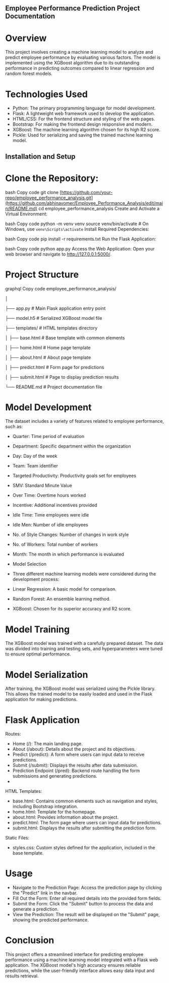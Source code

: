 ## Employee Performance Prediction Project Documentation
# Overview
This project involves creating a machine learning model to analyze and predict employee performance by evaluating various factors. The model is implemented using the XGBoost algorithm due to its outstanding performance in predicting outcomes compared to linear regression and random forest models.

# Technologies Used
- Python: The primary programming language for model development.
- Flask: A lightweight web framework used to develop the application.
- HTML/CSS: For the frontend structure and styling of the web pages.
- Bootstrap: For making the frontend design responsive and modern.
- XGBoost: The machine learning algorithm chosen for its high R2 score.
- Pickle: Used for serializing and saving the trained machine learning model.

## Installation and Setup
# Clone the Repository:

bash
Copy code
git clone [https://github.com/your-repo/employee_performance_analysis.git](https://github.com/abhinavomer/Employee_Performance_Analysis/edit/main/README.md)
cd employee_performance_analysis
Create and Activate a Virtual Environment:

bash
Copy code
python -m venv venv
source venv/bin/activate  # On Windows, use `venv\Scripts\activate`
Install Required Dependencies:

bash
Copy code
pip install -r requirements.txt
Run the Flask Application:

bash
Copy code
python app.py
Access the Web Application:
Open your web browser and navigate to http://127.0.0.1:5000/.

# Project Structure
graphql
Copy code
employee_performance_analysis/

│

├── app.py                  # Main Flask application entry point

├── model.h5                # Serialized XGBoost model file

├── templates/              # HTML templates directory

│   ├── base.html           # Base template with common elements

│   ├── home.html           # Home page template

│   ├── about.html          # About page template

│   ├── predict.html        # Form page for predictions

│   ├── submit.html         # Page to display prediction results

└── README.md               # Project documentation file


# Model Development
The dataset includes a variety of features related to employee performance, such as:

- Quarter: Time period of evaluation
- Department: Specific department within the organization
- Day: Day of the week
- Team: Team identifier
- Targeted Productivity: Productivity goals set for employees
- SMV: Standard Minute Value
- Over Time: Overtime hours worked
- Incentive: Additional incentives provided
- Idle Time: Time employees were idle
- Idle Men: Number of idle employees
- No. of Style Changes: Number of changes in work style
- No. of Workers: Total number of workers
- Month: The month in which performance is evaluated
- Model Selection
- Three different machine learning models were considered during the development process:

- Linear Regression: A basic model for comparison.
- Random Forest: An ensemble learning method.
- XGBoost: Chosen for its superior accuracy and R2 score.

# Model Training
The XGBoost model was trained with a carefully prepared dataset. The data was divided into training and testing sets, and hyperparameters were tuned to ensure optimal performance.

# Model Serialization
After training, the XGBoost model was serialized using the Pickle library. This allows the trained model to be easily loaded and used in the Flask application for making predictions.

#  Flask Application
Routes:

- Home (/): The main landing page.
- About (/about): Details about the project and its objectives.
- Predict (/predict): A form where users can input data to receive predictions.
- Submit (/submit): Displays the results after data submission.
- Prediction Endpoint (/pred): Backend route handling the form submissions and generating predictions.
- 
HTML Templates:
- base.html: Contains common elements such as navigation and styles, including Bootstrap integration.
- home.html: Template for the homepage.
- about.html: Provides information about the project.
- predict.html: The form page where users can input data for predictions.
- submit.html: Displays the results after submitting the prediction form.

Static Files:
- styles.css: Custom styles defined for the application, included in the base template.
# Usage
- Navigate to the Prediction Page: Access the prediction page by clicking the "Predict" link in the navbar.
- Fill Out the Form: Enter all required details into the provided form fields.
- Submit the Form: Click the "Submit" button to process the data and generate a prediction.
- View the Prediction: The result will be displayed on the "Submit" page, showing the predicted performance.
# Conclusion
This project offers a streamlined interface for predicting employee performance using a machine learning model integrated with a Flask web application. The XGBoost model's high accuracy ensures reliable predictions, while the user-friendly interface allows easy data input and results retrieval.

